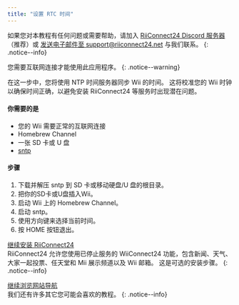 ```yaml
---
title: "设置 RTC 时间"
---
```


如果您对本教程有任何问题或需要帮助，请加入 [RiiConnect24 Discord 服务器](https://discord.gg/rc24)（推荐）或 [发送电子邮件至 support@riiconnect24.net](mailto:support@riiconnect24.net) 与我们联系。
{: .notice--info}

您需要互联网连接才能使用此应用程序。
{: .notice--warning}

在这一步中，您将使用 NTP 时间服务器同步 Wii 的时间。 这将校准您的 Wii 时钟以确保时间正确，以避免安装 RiiConnect24 等服务时出现潜在问题。

#### 你需要的是
* 您的 Wii 需要正常的互联网连接
* Homebrew Channel
* 一张 SD 卡或 U 盘
* [sntp](https://oscwii.org/library/app/sntp)

#### 步骤

1. 下载并解压 sntp 到 SD 卡或移动硬盘/U 盘的根目录。
2. 把你的SD卡或U盘插入Wii。
3. 启动 Wii 上的 Homebrew Channel。
4. 启动 sntp。
5. 使用方向键来选择当前时间。
6. 按 HOME 按钮退出。

[继续安装 RiiConnect24](riiconnect24)<br> RiiConnect24 允许您使用已停止服务的 WiiConnect24 功能，包含新闻、天气、大家一起投票、任天堂和 Mii 展示频道以及 Wii 邮箱。 这是可选的安装步骤。
{: .notice--info}

[继续浏览网站导航](site-navigation)<br> 我们还有许多其它您可能会喜欢的教程。
{: .notice--info}
